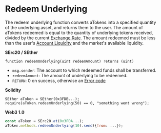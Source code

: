 # Redeem Underlying

The redeem underlying function converts aTokens into a specified quantity of the underlying asset, and returns them to the user. The amount of aTokens redeemed is equal to the quantity of underlying tokens received, divided by the current [Exchange Rate](exchange-rate.md). The amount redeemed must be less than the user's [Account Liquidity](https://github.com/agilefinance/agile-docs/tree/294e07fcebce7997c93709b5b9f8bbdb7e8271af/atokens/comptroller/get-account-liquidity.md) and the market's available liquidity.

**SErc20 / SEther**

```text
function redeemUnderlying(uint redeemAmount) returns (uint)
```

* `msg.sender`: The account to which redeemed funds shall be transferred.
* `redeemAmount`: The amount of underlying to be redeemed.
* `RETURN`: 0 on success, otherwise an [Error code](error-codes.md)

**Solidity**

```text
SEther aToken = SEther(0x3FDB...);
require(aToken.redeemUnderlying(50) == 0, "something went wrong");
```

**Web3 1.0**

```javascript
const aToken = SErc20.at(0x3FDA...);
aToken.methods.redeemUnderlying(10).send({from: ...});
```

